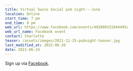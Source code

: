 ```yaml
---
title: Virtual Swiss Social pub night---June
location: Online
start_time: 7 pm
end_time: 8 pm
web_url: https://www.facebook.com/events/492809151944495/
web_url_name: Facebook event
contact: Charlotte
teaser: /assets/images/2021-11-25-pubnight-teaser.jpg
last_modified_at: 2022-06-26
date: 2021-06-24
---
```


Sign up via [Facebook].

[facebook]: <{{ page.web_url }}>
